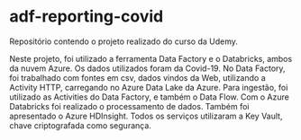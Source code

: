 # adf-reporting-covid
Repositório contendo o projeto realizado do curso da Udemy.

Neste projeto, foi utilizado a ferramenta Data Factory e o Databricks, ambos da nuvem Azure. 
Os dados utilizados foram da Covid-19.
No Data Factory, foi trabalhado com fontes em csv, dados vindos da Web, utilizando a Activity HTTP, carregando no Azure Data Lake da Azure. 
Para ingestão, foi utilizado as Activities do Data Factory, e também o Data Flow.
Com o Azure Databricks foi realizado o processamento de dados. Também foi apresentado o Azure HDInsight. 
Todos os serviços utilizaram a Key Vault, chave criptografada como segurança.
